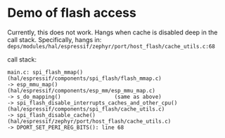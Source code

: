 # Demo of flash access

Currently, this does not work.
Hangs when cache is disabled deep in the call stack.  Specifically, hangs in:
`deps/modules/hal/espressif/zephyr/port/host_flash/cache_utils.c:68`

call stack:

```
main.c: spi_flash_mmap()                  (hal/espressif/components/spi_flash/flash_mmap.c)
-> esp_mmu_map()                  (hal/espressif/components/esp_mm/esp_mmu_map.c)
-> s_do_mapping()                 (same as above)
-> spi_flash_disable_interrupts_caches_and_other_cpu() (hal/espressif/components/spi_flash/cache_utils.c)
-> spi_flash_disable_cache()      (hal/espressif/zephyr/port/host_flash/cache_utils.c)
-> DPORT_SET_PERI_REG_BITS(): line 68
```
